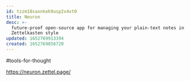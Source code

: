 ```yaml
---
id: tzzm18saxnkek9usp2x4xt0
title: Neuron
desc: >-
  future-proof open-source app for managing your plain-text notes in
  Zettelkasten style
updated: 1652769913394
created: 1652769856720
---
```



#tools-for-thought

https://neuron.zettel.page/

